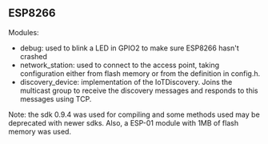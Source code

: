 ## ESP8266

Modules:
* debug: used to blink a LED in GPIO2 to make sure ESP8266 hasn't crashed
* network_station: used to connect to the access point, taking configuration either from flash memory or from the definition in config.h.
* discovery_device: implementation of the IoTDiscovery. Joins the multicast group to receive the discovery messages and responds to this messages using TCP.

Note: the sdk 0.9.4 was used for compiling and some methods used may be deprecated with newer sdks. Also, a ESP-01 module with 1MB of flash memory was used.
